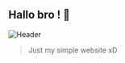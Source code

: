 ## Hallo bro ! 👋

![Header](https://telegra.ph/file/216cbda55a1d4809677b8.jpg)

> Just my simple website xD 
